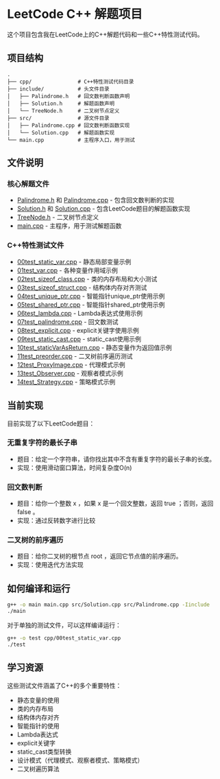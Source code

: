 # LeetCode C++ 解题项目

这个项目包含我在LeetCode上的C++解题代码和一些C++特性测试代码。

## 项目结构

```
.
├── cpp/               # C++特性测试代码目录
├── include/           # 头文件目录
│   ├── Palindrome.h   # 回文数判断函数声明
│   ├── Solution.h     # 解题函数声明
│   └── TreeNode.h     # 二叉树节点定义
├── src/               # 源文件目录
│   ├── Palindrome.cpp # 回文数判断函数实现
│   └── Solution.cpp   # 解题函数实现
└── main.cpp           # 主程序入口，用于测试
```

## 文件说明

### 核心解题文件
- [Palindrome.h](file:///c%3A/cppcode/LeetCode/include/Palindrome.h) 和 [Palindrome.cpp](file:///c%3A/cppcode/LeetCode/src/Palindrome.cpp) - 包含回文数判断的实现
- [Solution.h](file:///c%3A/cppcode/LeetCode/include/Solution.h) 和 [Solution.cpp](file:///c%3A/cppcode/LeetCode/src/Solution.cpp) - 包含LeetCode题目的解题函数实现
- [TreeNode.h](file:///c%3A/cppcode/LeetCode/include/TreeNode.h) - 二叉树节点定义
- [main.cpp](file:///c%3A/cppcode/LeetCode/main.cpp) - 主程序，用于测试解题函数

### C++特性测试文件
- [00test_static_var.cpp](file:///c%3A/cppcode/LeetCode/cpp/00test_static_var.cpp) - 静态局部变量示例
- [01test_var.cpp](file:///c%3A/cppcode/LeetCode/cpp/01test_var.cpp) - 各种变量作用域示例
- [02test_sizeof_class.cpp](file:///c%3A/cppcode/LeetCode/cpp/02test_sizeof_class.cpp) - 类的内存布局和大小测试
- [03test_sizeof_struct.cpp](file:///c%3A/cppcode/LeetCode/cpp/03test_sizeof_struct.cpp) - 结构体内存对齐测试
- [04test_unique_ptr.cpp](file:///c%3A/cppcode/LeetCode/cpp/04test_unique_ptr.cpp) - 智能指针unique_ptr使用示例
- [05test_shared_ptr.cpp](file:///c%3A/cppcode/LeetCode/cpp/05test_shared_ptr.cpp) - 智能指针shared_ptr使用示例
- [06test_lambda.cpp](file:///c%3A/cppcode/LeetCode/cpp/06test_lambda.cpp) - Lambda表达式使用示例
- [07test_palindrome.cpp](file:///c%3A/cppcode/LeetCode/cpp/07test_palindrome.cpp) - 回文数测试
- [08test_explicit.cpp](file:///c%3A/cppcode/LeetCode/cpp/08test_explicit.cpp) - explicit关键字使用示例
- [09test_static_cast.cpp](file:///c%3A/cppcode/LeetCode/cpp/09test_static_cast.cpp) - static_cast使用示例
- [10test_staticVarAsReturn.cpp](file:///c%3A/cppcode/LeetCode/cpp/10test_staticVarAsReturn.cpp) - 静态变量作为返回值示例
- [11test_preorder.cpp](file:///c%3A/cppcode/LeetCode/cpp/11test_preorder.cpp) - 二叉树前序遍历测试
- [12test_ProxyImage.cpp](file:///c%3A/cppcode/LeetCode/cpp/12test_ProxyImage.cpp) - 代理模式示例
- [13test_Observer.cpp](file:///c%3A/cppcode/LeetCode/cpp/13test_Observer.cpp) - 观察者模式示例
- [14test_Strategy.cpp](file:///c%3A/cppcode/LeetCode/cpp/14test_Strategy.cpp) - 策略模式示例

## 当前实现

目前实现了以下LeetCode题目：

### 无重复字符的最长子串
- 题目：给定一个字符串，请你找出其中不含有重复字符的最长子串的长度。
- 实现：使用滑动窗口算法，时间复杂度O(n)

### 回文数判断
- 题目：给你一个整数 x ，如果 x 是一个回文整数，返回 true ；否则，返回 false 。
- 实现：通过反转数字进行比较

### 二叉树的前序遍历
- 题目：给你二叉树的根节点 root ，返回它节点值的前序遍历。
- 实现：使用迭代方法实现

## 如何编译和运行

```bash
g++ -o main main.cpp src/Solution.cpp src/Palindrome.cpp -Iinclude
./main
```

对于单独的测试文件，可以这样编译运行：
```bash
g++ -o test cpp/00test_static_var.cpp
./test
```

## 学习资源

这些测试文件涵盖了C++的多个重要特性：
- 静态变量的使用
- 类的内存布局
- 结构体内存对齐
- 智能指针的使用
- Lambda表达式
- explicit关键字
- static_cast类型转换
- 设计模式（代理模式、观察者模式、策略模式）
- 二叉树遍历算法
